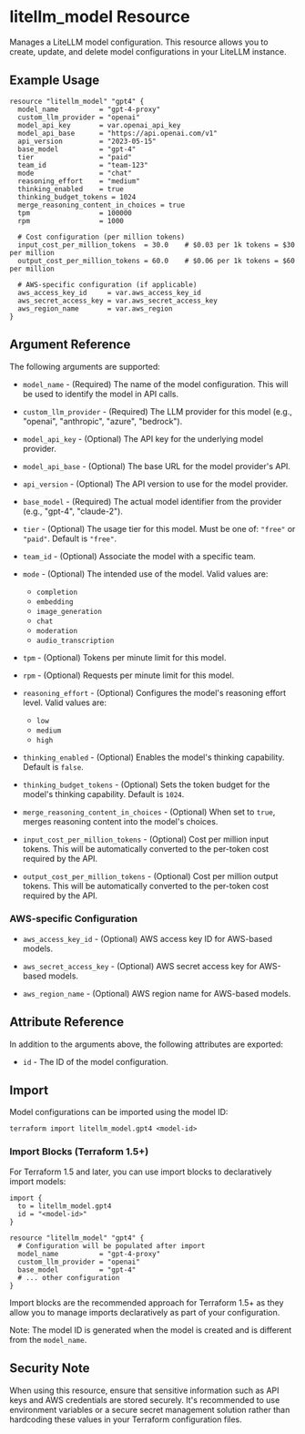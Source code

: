 # litellm_model Resource

Manages a LiteLLM model configuration. This resource allows you to create, update, and delete model configurations in your LiteLLM instance.

## Example Usage

```hcl
resource "litellm_model" "gpt4" {
  model_name          = "gpt-4-proxy"
  custom_llm_provider = "openai"
  model_api_key       = var.openai_api_key
  model_api_base      = "https://api.openai.com/v1"
  api_version         = "2023-05-15"
  base_model          = "gpt-4"
  tier                = "paid"
  team_id             = "team-123"
  mode                = "chat"
  reasoning_effort    = "medium"
  thinking_enabled    = true
  thinking_budget_tokens = 1024
  merge_reasoning_content_in_choices = true
  tpm                 = 100000
  rpm                 = 1000

  # Cost configuration (per million tokens)
  input_cost_per_million_tokens  = 30.0    # $0.03 per 1k tokens = $30 per million
  output_cost_per_million_tokens = 60.0    # $0.06 per 1k tokens = $60 per million

  # AWS-specific configuration (if applicable)
  aws_access_key_id     = var.aws_access_key_id
  aws_secret_access_key = var.aws_secret_access_key
  aws_region_name       = var.aws_region
}
```

## Argument Reference

The following arguments are supported:

- `model_name` - (Required) The name of the model configuration. This will be used to identify the model in API calls.

- `custom_llm_provider` - (Required) The LLM provider for this model (e.g., "openai", "anthropic", "azure", "bedrock").

- `model_api_key` - (Optional) The API key for the underlying model provider.

- `model_api_base` - (Optional) The base URL for the model provider's API.

- `api_version` - (Optional) The API version to use for the model provider.

- `base_model` - (Required) The actual model identifier from the provider (e.g., "gpt-4", "claude-2").

- `tier` - (Optional) The usage tier for this model. Must be one of: `"free"` or `"paid"`. Default is `"free"`.

- `team_id` - (Optional) Associate the model with a specific team.

- `mode` - (Optional) The intended use of the model. Valid values are:

  - `completion`
  - `embedding`
  - `image_generation`
  - `chat`
  - `moderation`
  - `audio_transcription`

- `tpm` - (Optional) Tokens per minute limit for this model.

- `rpm` - (Optional) Requests per minute limit for this model.

- `reasoning_effort` - (Optional) Configures the model's reasoning effort level. Valid values are:

  - `low`
  - `medium`
  - `high`

- `thinking_enabled` - (Optional) Enables the model's thinking capability. Default is `false`.

- `thinking_budget_tokens` - (Optional) Sets the token budget for the model's thinking capability. Default is `1024`.

- `merge_reasoning_content_in_choices` - (Optional) When set to `true`, merges reasoning content into the model's choices.

- `input_cost_per_million_tokens` - (Optional) Cost per million input tokens. This will be automatically converted to the per-token cost required by the API.

- `output_cost_per_million_tokens` - (Optional) Cost per million output tokens. This will be automatically converted to the per-token cost required by the API.

### AWS-specific Configuration

- `aws_access_key_id` - (Optional) AWS access key ID for AWS-based models.

- `aws_secret_access_key` - (Optional) AWS secret access key for AWS-based models.

- `aws_region_name` - (Optional) AWS region name for AWS-based models.

## Attribute Reference

In addition to the arguments above, the following attributes are exported:

- `id` - The ID of the model configuration.

## Import

Model configurations can be imported using the model ID:

```shell
terraform import litellm_model.gpt4 <model-id>
```

### Import Blocks (Terraform 1.5+)

For Terraform 1.5 and later, you can use import blocks to declaratively import models:

```hcl
import {
  to = litellm_model.gpt4
  id = "<model-id>"
}

resource "litellm_model" "gpt4" {
  # Configuration will be populated after import
  model_name          = "gpt-4-proxy"
  custom_llm_provider = "openai"
  base_model          = "gpt-4"
  # ... other configuration
}
```

Import blocks are the recommended approach for Terraform 1.5+ as they allow you to manage imports declaratively as part of your configuration.

Note: The model ID is generated when the model is created and is different from the `model_name`.

## Security Note

When using this resource, ensure that sensitive information such as API keys and AWS credentials are stored securely. It's recommended to use environment variables or a secure secret management solution rather than hardcoding these values in your Terraform configuration files.
